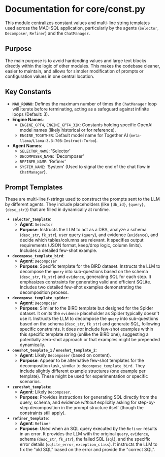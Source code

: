 # Documentation for core/const.py

This module centralizes constant values and multi-line string templates used across the MAC-SQL application, particularly by the agents (`Selector`, `Decomposer`, `Refiner`) and the `ChatManager`.

## Purpose

The main purpose is to avoid hardcoding values and large text blocks directly within the logic of other modules. This makes the codebase cleaner, easier to maintain, and allows for simpler modification of prompts or configuration values in one central location.

## Key Constants

*   **`MAX_ROUND`**: Defines the maximum number of times the `ChatManager` loop will iterate before terminating, acting as a safeguard against infinite loops (Default: 3).
*   **Engine Names**:
    *   `ENGINE_GPT4`, `ENGINE_GPT4_32K`: Constants holding specific OpenAI model names (likely historical or for reference).
    *   `ENGINE_TOGETHER`: Default model name for Together AI (`meta-llama/Llama-3.3-70B-Instruct-Turbo`).
*   **Agent Names**:
    *   `SELECTOR_NAME`: 'Selector'
    *   `DECOMPOSER_NAME`: 'Decomposer'
    *   `REFINER_NAME`: 'Refiner'
    *   `SYSTEM_NAME`: 'System' (Used to signal the end of the chat flow in `ChatManager`).

## Prompt Templates

These are multi-line f-strings used to construct the prompts sent to the LLM by different agents. They include placeholders (like `{db_id}`, `{query}`, `{desc_str}`) that are filled in dynamically at runtime.

*   **`selector_template`**:
    *   **Agent**: `Selector`
    *   **Purpose**: Instructs the LLM to act as a DBA, analyze a schema (`desc_str`, `fk_str`), user query (`query`), and evidence (`evidence`), and decide which tables/columns are relevant. It specifies output requirements (JSON format, keep/drop logic, column limits). Includes a detailed few-shot example.
*   **`decompose_template_bird`**:
    *   **Agent**: `Decomposer`
    *   **Purpose**: Specific template for the BIRD dataset. Instructs the LLM to decompose the `query` into sub-questions based on the schema (`desc_str`, `fk_str`) and `evidence`, generating SQL for each step. It emphasizes constraints for generating valid and efficient SQLite. Includes two detailed few-shot examples demonstrating the decomposition process.
*   **`decompose_template_spider`**:
    *   **Agent**: `Decomposer`
    *   **Purpose**: Similar to the BIRD template but designed for the Spider dataset. It omits the `evidence` placeholder as Spider typically doesn't use it. Instructs the LLM to decompose the `query` into sub-questions based on the schema (`desc_str`, `fk_str`) and generate SQL, following specific constraints. It does *not* include few-shot examples within this specific template string (unlike the BIRD one), suggesting a potentially zero-shot approach or that examples might be prepended dynamically.
*   **`oneshot_template_1` / `oneshot_template_2`**:
    *   **Agent**: Likely `Decomposer` (based on content).
    *   **Purpose**: Appear to be alternative few-shot templates for the decomposition task, similar to `decompose_template_bird`. They include slightly different example structures (one example per template). These might be used for experimentation or specific scenarios.
*   **`zeroshot_template`**:
    *   **Agent**: Likely `Decomposer`.
    *   **Purpose**: Provides instructions for generating SQL directly from the query, schema, and evidence *without* explicitly asking for step-by-step decomposition in the prompt structure itself (though the constraints still apply).
*   **`refiner_template`**:
    *   **Agent**: `Refiner`
    *   **Purpose**: Used when an SQL query executed by the `Refiner` results in an error. It provides the LLM with the original `query`, `evidence`, schema (`desc_str`, `fk_str`), the failed SQL (`sql`), and the specific error details (`sqlite_error`, `exception_class`). It instructs the LLM to fix the "old SQL" based on the error and provide the "correct SQL".
